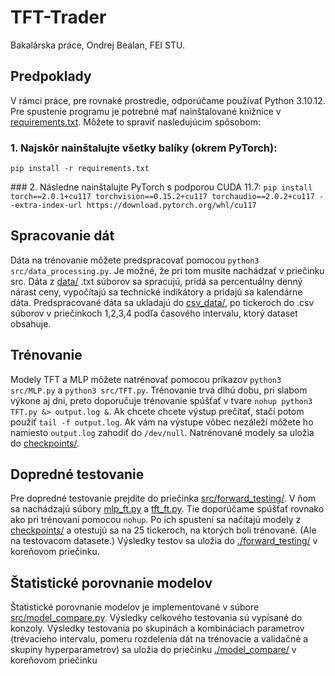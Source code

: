 # TFT-Trader
Bakalárska práce, Ondrej Bealan, FEI STU.

## Predpoklady
V rámci práce, pre rovnaké prostredie, odporúčame používať Python 3.10.12.
Pre spustenie programu je potrebné mať nainštalované knižnice v [requirements.txt](./requirements.txt). Môžete to spraviť nasledujúcim spôsobom:

### 1. Najskôr nainštalujte všetky balíky (okrem PyTorch):
 `pip install -r requirements.txt`

### 2. Následne nainštalujte PyTorch s podporou CUDA 11.7:
`pip install torch==2.0.1+cu117 torchvision==0.15.2+cu117 torchaudio==2.0.2+cu117 --extra-index-url https://download.pytorch.org/whl/cu117`
 
## Spracovanie dát
Dáta na trénovanie môžete predspracovať pomocou `python3 src/data_processing.py`. Je možné, že pri tom musíte nachádzať v priečinku src.
Dáta z [data/](./data/) .txt súborov sa spracujú, pridá sa percentuálny denný nárast ceny, vypočítajú sa technické indikátory a pridajú sa kalendárne dáta.
Predspracované dáta sa ukladajú do [csv_data/](./csv_data/), po tickeroch do .csv súborov v priečinkoch 1,2,3,4 podľa časového intervalu, ktorý dataset obsahuje.
 
## Trénovanie
Modely TFT a MLP môžete natrénovať pomocou príkazov
`python3 src/MLP.py` a `python3 src/TFT.py`.
Trénovanie trvá dlhú dobu, pri slabom výkone aj dni, preto doporučuje trénovanie spúšťať v tvare `nohup python3 TFT.py &> output.log &`.
Ak chcete chcete výstup prečítať, stačí potom použiť `tail -f output.log`.
Ak vám na výstupe vôbec nezáleží môžete ho namiesto `output.log` zahodiť do `/dev/null`.
Natrénované modely sa uložia do [checkpoints/](./checkpoints/).

## Dopredné testovanie
Pre dopredné testovanie prejdite do priečinka [src/forward_testing/](./src/forward_testing/). V ňom sa nachádzajú súbory [mlp_ft.py](./src/forward_testing/mlp_ft.py) a [tft_ft.py](./src/forward_testing/tft_ft.py).
Tie doporúčame spúšťať rovnako ako pri trénovaní pomocou `nohup`.
Po ich spustení sa načítajú modely z [checkpoints/](./checkpoints/) a otestujú sa na 25 tickeroch, na ktorých boli trénované. (Ale na testovacom datasete.)
Výsledky testov sa uložia do [./forward_testing/](./forward_testing/) v koreňovom priečinku.

## Štatistické porovnanie modelov
Štatistické porovnanie modelov je implementované v súbore [src/model_compare.py](./src/model_compare.py). Výsledky celkového testovania sú vypísané do konzoly. Výsledky testovania po skupinách a kombináciach parametrov (trévacieho intervalu, pomeru rozdelenia dát na trénovacie a validačné a skupiny hyperparametrov) sa uložia do priečinku [./model_compare/](./model_compare/) v koreňovom priečinku

